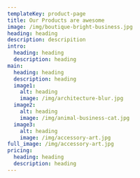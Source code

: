 ```yaml
---
templateKey: product-page
title: Our Products are awesome
image: /img/boutique-bright-business.jpg
heading: heading
description: descripition
intro:
  heading: heading
  description: heading
main:
  heading: heading
  description: heading
  image1:
    alt: heading
    image: /img/architecture-blur.jpg
  image2:
    alt: heading
    image: /img/animal-business-cat.jpg
  image3:
    alt: heading
    image: /img/accessory-art.jpg
full_image: /img/accessory-art.jpg
pricing:
  heading: heading
  description: heading
---
```


